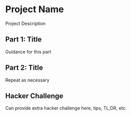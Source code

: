 # Project Name
Project Description

## Part 1: Title
Guidance for this part

## Part 2: Title
Repeat as necessary

## Hacker Challenge
Can provide extra hacker challenge here, tips, TL;DR, etc.
